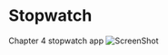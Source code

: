 # Stopwatch
Chapter 4 stopwatch app
![ScreenShot](https://raw.github.com/TRO-draws/Stopwatch/screenshot/static.PNG)


